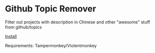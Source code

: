 # Github Topic Remover
Filter out projects with description in Chinese and other "awesome" stuff from github/topics


[Install](https://github.com/MiLigocki/Github-Topic-Remover/raw/main/GithubTopicFilter.user.js)

Requirements:
Tampermonkey/Violentmonkey
